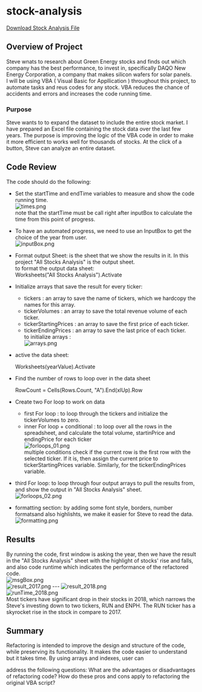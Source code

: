 # stock-analysis
[Download Stock Analysis File](green_stocks.xlsm)

## Overview of Project
Steve wnats to research about Green Energy stocks and finds out which company has the best performance, to invest in, specifically DAQO New Energy Corporation, a company that makes silicon wafers for solar panels.<br/>
I will be using VBA ( Visual Basic for Appllication ) throughout this project, to automate tasks and reus codes for any stock. VBA reduces the chance of accidents and errors and increases the code running time.<br/>

### Purpose
Steve wants to to expand the dataset to include the entire stock market. I have prepared an Excel file containing the stock data over the last few years. The purpose is improving the logic of the VBA code in order to make it more efficient to works well for thousands of stocks. At the click of a button, Steve can analyze an entire dataset.<br/>


## Code Review
The code should do the following:
- Set the startTime and endTime variables to measure and show the code running time.<br/>
    ![times.png](/resources/times.png)<br/>
    note that the startTime must be call right after inputBox to calculate the time from this point of progress. <br/>

- To have an automated progress, we need to use an InputBox to get the choice of the year from user. <br/>
![inputBox.png](/resources/inputBox.png)<br/>


- Format output Sheet: is the sheet that we show the results in it. In this project "All Stocks Analysis" is the output sheet.<br/>
    to format the output data sheet: <br/>
    Worksheets("All Stocks Analysis").Activate <br/>
       
- Initialize arrays that save the result for every ticker: 
   - tickers : an array to save the name of tickers, which we hardcopy the names for this array.
   - tickerVolumes : an array to save the total revenue volume of each ticker.
   - tickerStartingPrices : an array to save the first price of each ticker.
   - tickerEndingPrices : an array to save the last price of each ticker.<br/>
    to initialize arrays : <br/>
    ![arrays.png](/resources/arrays.png) <br/>

- active the data sheet: 
    
    Worksheets(yearValue).Activate <br/>
    
- Find the number of rows to loop over in the data sheet
    
    RowCount = Cells(Rows.Count, "A").End(xlUp).Row

- Create two For loop to work on data
    - first For loop : to loop through the tickers and initialize the tickerVolumes to zero.
    - inner For loop + conditional : to loop over all the rows in the spreadsheet, and calculate the total volume, startinPrice and endingPrice for each ticker <br/>
  ![forloops_01.png](/resources/forloops_01.png) <br/>
multiple conditions check if the current row is the first row with the selected ticker. If it is, then assign the current price to tickerStartingPrices variable. Similarly, for the tickerEndingPrices variable.
    

- third For loop: to loop through four output arrays to pull the results from, and show the output  in "All Stocks Analysis" sheet.<br/>
  ![forloops_02.png](/resources/forloops_02.png) <br/>

- formatting section: by adding some font style, borders, number formatsand also highlishts, we make it easier for Steve to read the data.<br/>
![formatting.png](/resources/formatting.png) <br/>


## Results
By running the code, first window is asking the year, then we have the result in the "All Stocks Analysis" sheet with the highlight of stocks' rise and falls, and also code runtime which indicates the performance of the refactored code. <br/>
![msgBox.png](/resources/msgBox.png) <br/>
![result_2017.png](/resources/result_2017.png) --- 
![result_2018.png](/resources/result_2017.png) <br/>
![runTime_2018.png](/resources/runTime_2018.png) <br/>
Most tickers have significant drop in their stocks in 2018, which narrows the Steve's investing down to two tickers, RUN and ENPH. The RUN ticker has a skyrocket rise in the stock in compare to 2017.<br/>

## Summary
Refactoring is intended to improve the design and structure of the code, while preserving its functionality. It makes the code easier to understand but it takes time. By using arrays and indexes, user can 

address the following questions:
  What are the advantages or disadvantages of refactoring code?
  How do these pros and cons apply to refactoring the original VBA script?
